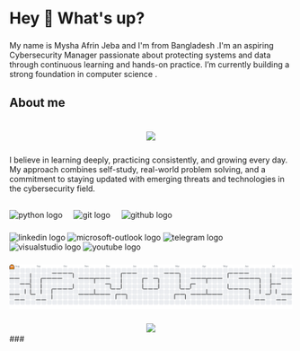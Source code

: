 <h1 align="left">Hey 👋 What's up?</h1>

###

<p align="left">My name is Mysha Afrin Jeba and I'm  from Bangladesh .I'm an aspiring Cybersecurity Manager passionate about protecting systems and data through continuous learning and hands-on practice. I’m currently building a strong foundation in computer science .</p>

###

<h2 align="left">About me</h2>

###

<br clear="both">

<div align="center">
  <img height="150" src="https://media.tenor.com/oshPqu2e-psAAAAM/notkuromiunu-center-div.gif"  />
</div>

###

<p align="left">I believe in learning deeply, practicing consistently, and growing every day. My approach combines self-study, real-world problem solving, and a commitment to staying updated with emerging threats and technologies in the cybersecurity field.</p>

###

<h2 align="left"></h2>

###

<div align="left">
  <img src="https://cdn.jsdelivr.net/gh/devicons/devicon/icons/python/python-original.svg" height="40" alt="python logo"  />
  <img width="12" />
  <img src="https://cdn.jsdelivr.net/gh/devicons/devicon/icons/git/git-original.svg" height="40" alt="git logo"  />
  <img width="12" />
  <img src="https://cdn.jsdelivr.net/gh/devicons/devicon/icons/github/github-original.svg" height="40" alt="github logo"  />
</div>

###

<div align="left">
  <img src="https://raw.githubusercontent.com/maurodesouza/profile-readme-generator/master/src/assets/icons/social/linkedin/default.svg" width="52" height="40" alt="linkedin logo"  />
  <img src="https://raw.githubusercontent.com/maurodesouza/profile-readme-generator/master/src/assets/icons/social/microsoft-outlook/default.svg" width="52" height="40" alt="microsoft-outlook logo"  />
  <img src="https://raw.githubusercontent.com/maurodesouza/profile-readme-generator/master/src/assets/icons/social/telegram/default.svg" width="52" height="40" alt="telegram logo"  />
  <img src="https://raw.githubusercontent.com/maurodesouza/profile-readme-generator/master/src/assets/icons/social/visualstudio/default.svg" width="52" height="40" alt="visualstudio logo"  />
  <img src="https://raw.githubusercontent.com/maurodesouza/profile-readme-generator/master/src/assets/icons/social/youtube/default.svg" width="52" height="40" alt="youtube logo"  />
</div>

###

<picture>
  <source media="(prefers-color-scheme: dark)" srcset="https://raw.githubusercontent.com/mysha-afrin/mysha-afrin/output/pacman-contribution-graph-dark.svg">
  <source media="(prefers-color-scheme: light)" srcset="https://raw.githubusercontent.com/mysha-afrin/mysha-afrin/output/pacman-contribution-graph.svg">
  <img alt="pacman contribution graph" src="https://raw.githubusercontent.com/mysha-afrin/mysha-afrin/output/pacman-contribution-graph.svg">
</picture>

###

<div align="center">
  <img height="200" src="https://tenor.com/view/smile-cute-cat-cat-stare-down-gif-5756839"  />
</div>
###
